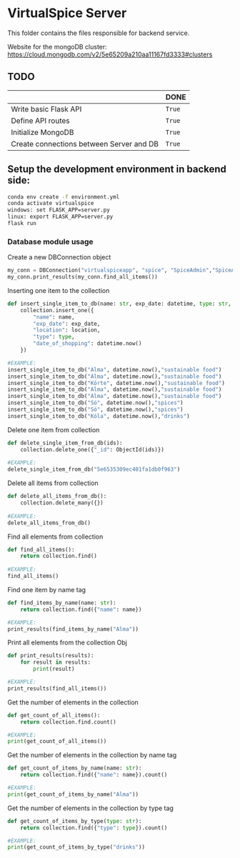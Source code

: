 # VirtualSpice Server

This folder contains the files responsible for backend service.

Website for the mongoDB cluster:
https://cloud.mongodb.com/v2/5e65209a210aa11167fd3333#clusters


## TODO

|                |DONE|
|----------------|-------------------------------|
|Write basic Flask API|`True`            |
|Define API routes|`True`              |
|Initialize MongoDB|`True`   |
|Create connections between Server and DB|`True`   |




## Setup the development environment in backend side:
```cmd
conda env create -f environment.yml
conda activate virtualspice
windows: set FLASK_APP=server.py
linux: export FLASK_APP=server.py
flask run
```


### Database module usage

Create a new DBConnection object
```python
my_conn = DBConnection("virtualspiceapp", "spice", "SpiceAdmin","SpiceAdmin123")
my_conn.print_results(my_conn.find_all_items())
```

Inserting one item to the collection
```python
def insert_single_item_to_db(name: str, exp_date: datetime, type: str, location: str = "Unknown"):
    collection.insert_one({
        "name": name,
        "exp_date": exp_date,
        "location": location,
        "type": type,
        "date_of_shopping": datetime.now()
    })

#EXAMPLE:
insert_single_item_to_db("Alma", datetime.now(),"sustainable food")
insert_single_item_to_db("Alma", datetime.now(),"sustainable food")
insert_single_item_to_db("Körte", datetime.now(),"sustainable food")
insert_single_item_to_db("Alma", datetime.now(),"sustainable food")
insert_single_item_to_db("Alma", datetime.now(),"sustainable food")
insert_single_item_to_db("Só", datetime.now(),"spices")
insert_single_item_to_db("Só", datetime.now(),"spices")
insert_single_item_to_db("Kóla", datetime.now(),"drinks")
```

Delete one item from collection
```python
def delete_single_item_from_db(ids):
    collection.delete_one({"_id": ObjectId(ids)})
    
#EXAMPLE:
delete_single_item_from_db("5e6535309ec401fa1db0f963")
```

Delete all items from collection
```python
def delete_all_items_from_db():
    collection.delete_many({})
    
#EXAMPLE:
delete_all_items_from_db()
```
Find all elements from collection
```python
def find_all_items():
    return collection.find()
    
#EXAMPLE:
find_all_items()
```
Find one item by name tag
```python
def find_items_by_name(name: str):
    return collection.find({"name": name})

#EXAMPLE:
print_results(find_items_by_name("Alma"))
```

Print all elements from the collection Obj
```python
def print_results(results):
    for result in results:
        print(result)

#EXAMPLE:
print_results(find_all_items())
```

Get the number of elements in the collection
```python
def get_count_of_all_items():
    return collection.find.count()

#EXAMPLE:
print(get_count_of_all_items())
```

Get the number of elements in the collection by name tag
```python
def get_count_of_items_by_name(name: str):
    return collection.find({"name": name}).count()

#EXAMPLE:
print(get_count_of_items_by_name("Alma"))
```
Get the number of elements in the collection by type tag
```python
def get_count_of_items_by_type(type: str):
    return collection.find({"type": type}).count()

#EXAMPLE:
print(get_count_of_items_by_type("drinks"))
```

